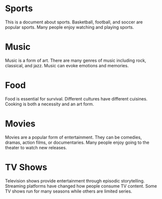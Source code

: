 # Sports

This is a document about sports.
Basketball, football, and soccer are popular sports.
Many people enjoy watching and playing sports.

# Music

Music is a form of art.
There are many genres of music including rock, classical, and jazz.
Music can evoke emotions and memories.

# Food

Food is essential for survival.
Different cultures have different cuisines.
Cooking is both a necessity and an art form.

# Movies

Movies are a popular form of entertainment.
They can be comedies, dramas, action films, or documentaries.
Many people enjoy going to the theater to watch new releases.

# TV Shows

Television shows provide entertainment through episodic storytelling.
Streaming platforms have changed how people consume TV content.
Some TV shows run for many seasons while others are limited series.
